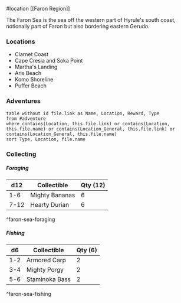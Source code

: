  #location [[Faron Region]]

The Faron Sea is the sea off the western part of Hyrule's south coast, notionally part of Faron but also bordering eastern Gerudo.

### Locations

- Clarnet Coast
- Cape Cresia and Soka Point
- Martha's Landing
- Aris Beach
- Komo Shoreline
- Puffer Beach

### Adventures
```dataview
table without id file.link as Name, Location, Reward, Type
from #adventure
where contains(Location, this.file.link) or contains(Location, this.file.name) or contains(Location_General, this.file.link) or contains(Location_General, this.file.name)
sort Type, Location, file.name
```

### Collecting

##### Foraging

| d12  | Collectible    | Qty (12) |
| ---- | -------------- | -------- |
| 1-6  | Mighty Bananas | 6        |
| 7-12 | Hearty Durian  | 6        |
^faron-sea-foraging

##### Fishing

| d6  | Collectible    | Qty (6) |
| --- | -------------- | ------- |
| 1-2 | Armored Carp   | 2       |
| 3-4 | Mighty Porgy   | 2       |
| 5-6 | Staminoka Bass | 2       |
^faron-sea-fishing
